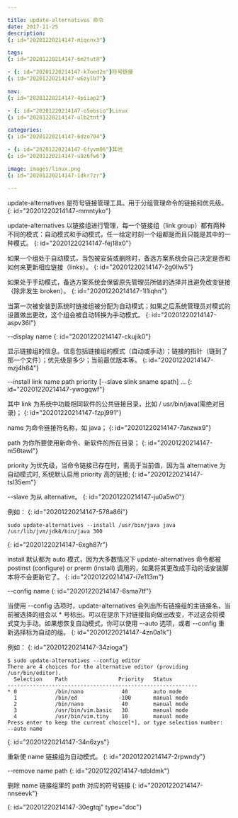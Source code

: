 ```yaml
---

title: update-alternatives 命令
date: 2017-11-25
description:
{: id="20201220214147-miqcnx3"}

tags:
{: id="20201220214147-6m2tut8"}

- {: id="20201220214147-k7oed2m"}符号链接
{: id="20201220214147-w6zylb7"}

nav:
{: id="20201220214147-4piiap2"}

- {: id="20201220214147-o5ebsio"}Linux
{: id="20201220214147-ulb2tnt"}

categories:
{: id="20201220214147-6dzo704"}

- {: id="20201220214147-6fyvm06"}其他
{: id="20201220214147-u9z6fw6"}

image: images/linux.png
{: id="20201220214147-1dkr7zr"}

---
```


update-alternatives 是符号链接管理工具。用于分组管理命令的链接和优先级。
{: id="20201220214147-mmntyko"}

update-alternatives 以链接组进行管理，每一个链接组（link group）都有两种不同的模式：自动模式和手动模式，任一给定时刻一个组都是而且只能是其中的一种模式。
{: id="20201220214147-fej18x0"}

如果一个组处于自动模式，当包被安装或删除时，备选方案系统会自己决定是否和如何来更新相应链接（links）。
{: id="20201220214147-2g0llw5"}

如果处于手动模式，备选方案系统会保留原先管理员所做的选择并且避免改变链接（除非发生 broken）。
{: id="20201220214147-1l1iqhn"}

当第一次被安装到系统时链接组被分配为自动模式；如果之后系统管理员对模式的设置做出更改，这个组会被自动转换为手动模式。
{: id="20201220214147-aspv36l"}

--display name
{: id="20201220214147-ckujik0"}

显示链接组的信息。信息包括链接组的模式（自动或手动）；链接的指针（链到了那一个文件）；优先级是多少；当前最优版本等。
{: id="20201220214147-mzj4h84"}

--install link name path priority [--slave slink sname spath] …
{: id="20201220214147-ywogqwf"}

其中 link 为系统中功能相同软件的公共链接目录，比如 / usr/bin/java(需绝对目录)；
{: id="20201220214147-fzpj991"}

name 为命令链接符名称，如 java；
{: id="20201220214147-7anzwx9"}

path 为你所要使用新命令、新软件的所在目录；
{: id="20201220214147-m56tawl"}

priority 为优先级，当命令链接已存在时，需高于当前值，因为当 alternative 为自动模式时, 系统默认启用 priority 高的链接;
{: id="20201220214147-tsl35em"}

--slave 为从 alternative。
{: id="20201220214147-ju0a5w0"}

例如：
{: id="20201220214147-578a86i"}

```
sudo update-alternatives --install /usr/bin/java java /usr/lib/jvm/jdk8/bin/java 300
```
{: id="20201220214147-6xgh87r"}

install 默认都为 auto 模式，因为大多数情况下 update-alternatives 命令都被 postinst (configure) or prerm (install) 调用的，如果将其更改成手动的话安装脚本将不会更新它了。
{: id="20201220214147-i7e113m"}

--config name
{: id="20201220214147-6sma7tf"}

当使用 --config 选项时，update-alternatives 会列出所有链接组的主链接名，当前被选择的组会以 * 号标出。可以在提示下对链接指向做出改变，不过这会将模式变为手动。如果想恢复自动模式，你可以使用 --auto 选项，或者 --config 重新选择标为自动的组。
{: id="20201220214147-4zn0a1k"}

例如：
{: id="20201220214147-34zioga"}

```
$ sudo update-alternatives --config editor
There are 4 choices for the alternative editor (providing /usr/bin/editor).
  Selection    Path                Priority   Status
------------------------------------------------------------
* 0            /bin/nano            40        auto mode
  1            /bin/ed             -100       manual mode
  2            /bin/nano            40        manual mode
  3            /usr/bin/vim.basic   30        manual mode
  4            /usr/bin/vim.tiny    10        manual mode
Press enter to keep the current choice[*], or type selection number:
--auto name
```
{: id="20201220214147-34n6zys"}

重新使 name 链接组为自动模式。
{: id="20201220214147-2rpwndy"}

--remove name path
{: id="20201220214147-tdbldmk"}

删除 name 链接组里的 path 对应的符号链接
{: id="20201220214147-nnseevk"}


{: id="20201220214147-30egtqj" type="doc"}
